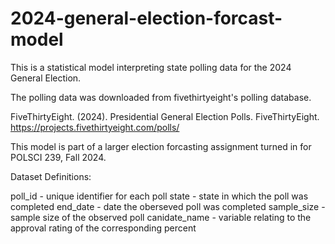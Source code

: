 # 2024-general-election-forcast-model

This is a statistical model interpreting state polling data for the 2024 General Election.

The polling data was downloaded from fivethirtyeight's polling database. 

FiveThirtyEight. (2024). Presidential General Election Polls. FiveThirtyEight. https://projects.fivethirtyeight.com/polls/

This model is part of a larger election forcasting assignment turned in for POLSCI 239, Fall 2024.

Dataset Definitions:

poll_id - unique identifier for each poll
state - state in which the poll was completed
end_date - date the oberseved poll was completed
sample_size - sample size of the observed poll
canidate_name - variable relating to the approval rating of the corresponding percent
